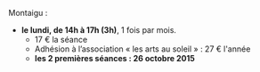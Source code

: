 
Montaigu :

* __le lundi, de 14h à 17h (3h)__, 1 fois par mois.
  - 17 € la séance
  - Adhésion à l’association « les arts au soleil » : 27 € l'année
  - **les 2 premières séances : 26 octobre 2015**
